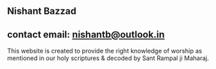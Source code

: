 ## Nishant Bazzad
## contact email: nishantb@outlook.in


This website is created to provide the right knowledge of worship as mentioned in our holy scriptures & decoded by Sant Rampal ji Maharaj.
